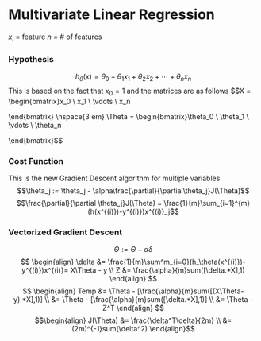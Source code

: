 # Multivariate Linear Regression
$x_{i}$ = feature
*n* = # of features
### Hypothesis
$$h_{\theta}(x)  = \theta_{0} + \theta_1x_1 + \theta_2x_2 + \cdots + \theta_nx_n$$
This is based on the fact that $x_0 = 1$ and the matrices are as follows
$$X = \begin{bmatrix}x_0
\\ x_1
\\ \vdots 
\\ x_n

\end{bmatrix}
\hspace{3 em}
\Theta = \begin{bmatrix}\theta_0
\\ \theta_1
\\ \vdots 
\\ \theta_n

\end{bmatrix}$$
### Cost Function
This is the new Gradient Descent algorithm for multiple variables
$$\theta_j := \theta_j - \alpha\frac{\partial}{\partial\theta_j}J(\Theta)$$
$$\frac{\partial}{\partial \theta_j}J(\Theta) = \frac{1}{m}\sum_{i=1}^{m}(h(x^{(i)})-y^{(i)})x^{(i)}_j$$
### Vectorized Gradient Descent
$$\Theta := \Theta - \alpha\delta$$$$
\begin{align}
\delta &= \frac{1}{m}\sum^m_{i=0}(h_\theta(x^{(i)})-y^{(i)})x^{(i)}= X\Theta - y \\
Z &= \frac{\alpha}{m}sum([\delta.*X],1)
\end{align}
$$
$$
\begin{align}
Temp &= \Theta - [\frac{\alpha}{m}sum([(X\Theta-y).*X],1)] \\
&= \Theta - [\frac{\alpha}{m}sum([\delta.*X],1)] \\
&= \Theta - Z^T
\end{align}
$$
$$\begin{align}
J(\Theta) &= \frac{\delta^T\delta}{2m} \\
&= (2m)^{-1}sum(\delta^2)
\end{align}$$
